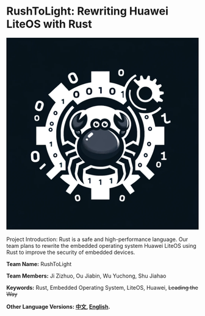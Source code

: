 # RushToLight: Rewriting Huawei LiteOS with Rust
![alt_text](./src/our_logo.jpg)

Project Introduction: Rust is a safe and high-performance language. Our team plans to rewrite the embedded operating system Huawei LiteOS using Rust to improve the security of embedded devices.

**Team Name:** RushToLight

**Team Members:** Ji Zizhuo, Ou Jiabin, Wu Yuchong, Shu Jiahao

**Keywords:** Rust, Embedded Operating System, LiteOS, Huawei, ~~Leading the Way~~

**Other Language Versions:  [中文](README.md), [English](README_english.md).**
